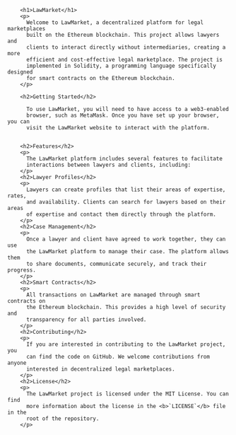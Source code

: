         <h1>LawMarket</h1>
        <p>
          Welcome to LawMarket, a decentralized platform for legal marketplaces
          built on the Ethereum blockchain. This project allows lawyers and
          clients to interact directly without intermediaries, creating a more
          efficient and cost-effective legal marketplace. The project is
          implemented in Solidity, a programming language specifically designed
          for smart contracts on the Ethereum blockchain.
        </p>

        <h2>Getting Started</h2>
        
          To use LawMarket, you will need to have access to a web3-enabled
          browser, such as MetaMask. Once you have set up your browser, you can
          visit the LawMarket website to interact with the platform.
        

        <h2>Features</h2>
        <p>
          The LawMarket platform includes several features to facilitate
          interactions between lawyers and clients, including:
        </p>
        <h2>Lawyer Profiles</h2>
        <p>
          Lawyers can create profiles that list their areas of expertise, rates,
          and availability. Clients can search for lawyers based on their areas
          of expertise and contact them directly through the platform.
        </p>
        <h2>Case Management</h2>
        <p>
          Once a lawyer and client have agreed to work together, they can use
          the LawMarket platform to manage their case. The platform allows them
          to share documents, communicate securely, and track their progress.
        </p>
        <h2>Smart Contracts</h2>
        <p>
          All transactions on LawMarket are managed through smart contracts on
          the Ethereum blockchain. This provides a high level of security and
          transparency for all parties involved.
        </p>
        <h2>Contributing</h2>
        <p>
          If you are interested in contributing to the LawMarket project, you
          can find the code on GitHub. We welcome contributions from anyone
          interested in decentralized legal marketplaces.
        </p>
        <h2>License</h2>
        <p>
          The LawMarket project is licensed under the MIT License. You can find
          more information about the license in the <b>`LICENSE`</b> file in the
          root of the repository.
        </p>
